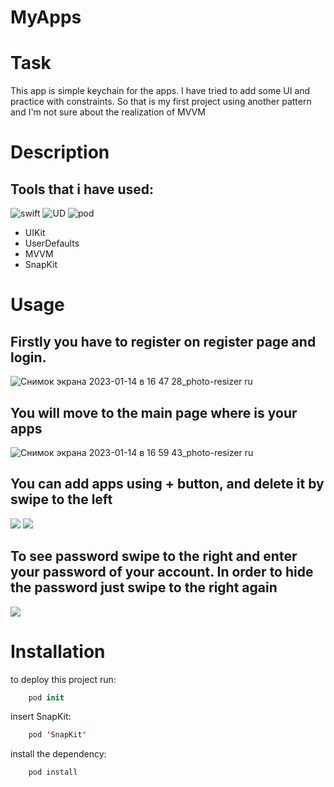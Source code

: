# MyApps

# Task
This app is simple keychain for the apps. I have tried to add some UI and practice with constraints. So that is my first project using another pattern and I'm not sure about the realization of MVVM

# Description
## Tools that i have used:
![swift](https://img.shields.io/badge/Swift-UIkit-yellow) ![UD](https://img.shields.io/badge/Foundation-UserDeafaults-orange) ![pod](https://img.shields.io/badge/pod-SnapKit-yellow)
+ UIKit
+ UserDefaults
+ MVVM
+ SnapKit

# Usage

## Firstly you have to register on register page and login.

![Снимок экрана 2023-01-14 в 16 47 28_photo-resizer ru](https://user-images.githubusercontent.com/114899476/212468772-b1ec88a8-7bf8-4d24-8bd2-84ed822fd7d0.png)

## You will move to the main page where is your apps

![Снимок экрана 2023-01-14 в 16 59 43_photo-resizer ru](https://user-images.githubusercontent.com/114899476/212468812-44a052c7-4d73-45f6-884a-53d9ae37d485.png)

## You can add apps using + button, and delete it by swipe to the left

![](https://user-images.githubusercontent.com/114899476/212469663-cb855ca3-b107-4ff5-8cf3-3be22f73c038.gif) ![](https://user-images.githubusercontent.com/114899476/212469805-263ece22-e4da-44da-8025-08f77c80c1cd.gif)

## To see password swipe to the right and enter your password of your account. In order to hide the password just swipe to the right again


![](https://user-images.githubusercontent.com/114899476/212469981-a125d101-4a9b-4b11-99fe-02875a1aa954.gif)

# Installation

to deploy this project run:

```swift
    pod init
```
insert SnapKit:
```swift
    pod 'SnapKit'
```
install the dependency:
```swift
    pod install
```
